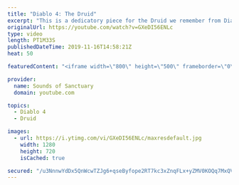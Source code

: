 ```yaml
---
title: "Diablo 4: The Druid"
excerpt: "This is a dedicatory piece for the Druid we remember from Diablo 2 that will now be making its way into Diablo 4. Music composed by Rob Tinney 2019 ..."
originalUrl: https://youtube.com/watch?v=GXeDI56ENLc
type: video
length: PT1M33S
publishedDateTime: 2019-11-16T14:58:21Z
heat: 50

featuredContent: "<iframe width=\"800\" height=\"500\" frameborder=\"0\" src=\"https://www.youtube.com/embed/GXeDI56ENLc\" allow=\"accelerometer; autoplay; encrypted-media; gyroscope; picture-in-picture\" allowfullscreen></iframe>"

provider:
  name: Sounds of Sanctuary
  domain: youtube.com

topics:
  - Diablo 4
  - Druid

images:
  - url: https://i.ytimg.com/vi/GXeDI56ENLc/maxresdefault.jpg
    width: 1280
    height: 720
    isCached: true

secured: "/u3NnnwYdDx5QnWcwTZJg6+qseByfope2RT7kc3xZnqFLx+yZMV0KOQq7MxQVb3aOTvi+K4nUwa7YBX7gmEd+yINxA4ucL1njm0CU71m0wHKUnMvf8HxDe8JO62uk/NXnyfXVPwHy2Vkicm4Pp2x9ICFoN6lDYpnZ1KVHv0w7UxmuSCNucELZzyjiKQINWYxtcOU9fC9PWHbWOwlm0qxmRrN91WjlOpfgEliY/qoRgz2qQHRO0s30cVzvGYVYRBHG7WAnMT3K6DQooO/Tg8LhvzV9XQgdJosVr+TcmlobbHgOX2fOGcYHmIfTXA4UEQ1UVSnxvdMX2AXObYJKcyA8k/ZbN+3N3J7Feh2pG1Lt55Z0/4vbnGtOKgBM90cAIPi/4VQMs4QPSY9qheLad+N45Ptx/6y3ZLarYTVQ/RXSyU=;A9alE3keYwLvDxQYzc45Rw=="
---
```


